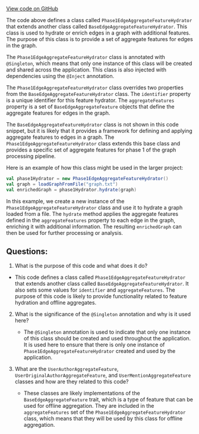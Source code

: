 [View code on GitHub](https://github.com/misbahsy/the-algorithm/home-mixer/server/src/main/scala/com/twitter/home_mixer/functional_component/feature_hydrator/offline_aggregates/Phase1EdgeAggregateFeatureHydrator.scala)

The code above defines a class called `Phase1EdgeAggregateFeatureHydrator` that extends another class called `BaseEdgeAggregateFeatureHydrator`. This class is used to hydrate or enrich edges in a graph with additional features. The purpose of this class is to provide a set of aggregate features for edges in the graph. 

The `Phase1EdgeAggregateFeatureHydrator` class is annotated with `@Singleton`, which means that only one instance of this class will be created and shared across the application. This class is also injected with dependencies using the `@Inject` annotation. 

The `Phase1EdgeAggregateFeatureHydrator` class overrides two properties from the `BaseEdgeAggregateFeatureHydrator` class. The `identifier` property is a unique identifier for this feature hydrator. The `aggregateFeatures` property is a set of `BaseEdgeAggregateFeature` objects that define the aggregate features for edges in the graph. 

The `BaseEdgeAggregateFeatureHydrator` class is not shown in this code snippet, but it is likely that it provides a framework for defining and applying aggregate features to edges in a graph. The `Phase1EdgeAggregateFeatureHydrator` class extends this base class and provides a specific set of aggregate features for phase 1 of the graph processing pipeline. 

Here is an example of how this class might be used in the larger project:

```scala
val phase1Hydrator = new Phase1EdgeAggregateFeatureHydrator()
val graph = loadGraphFromFile("graph.txt")
val enrichedGraph = phase1Hydrator.hydrate(graph)
```

In this example, we create a new instance of the `Phase1EdgeAggregateFeatureHydrator` class and use it to hydrate a graph loaded from a file. The `hydrate` method applies the aggregate features defined in the `aggregateFeatures` property to each edge in the graph, enriching it with additional information. The resulting `enrichedGraph` can then be used for further processing or analysis.
## Questions: 
 1. What is the purpose of this code and what does it do?
   - This code defines a class called `Phase1EdgeAggregateFeatureHydrator` that extends another class called `BaseEdgeAggregateFeatureHydrator`. It also sets some values for `identifier` and `aggregateFeatures`. The purpose of this code is likely to provide functionality related to feature hydration and offline aggregates.
   
2. What is the significance of the `@Singleton` annotation and why is it used here?
   - The `@Singleton` annotation is used to indicate that only one instance of this class should be created and used throughout the application. It is used here to ensure that there is only one instance of `Phase1EdgeAggregateFeatureHydrator` created and used by the application.
   
3. What are the `UserAuthorAggregateFeature`, `UserOriginalAuthorAggregateFeature`, and `UserMentionAggregateFeature` classes and how are they related to this code?
   - These classes are likely implementations of the `BaseEdgeAggregateFeature` trait, which is a type of feature that can be used for offline aggregation. They are included in the `aggregateFeatures` set of the `Phase1EdgeAggregateFeatureHydrator` class, which means that they will be used by this class for offline aggregation.